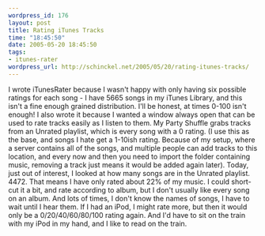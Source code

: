 ```yaml
--- 
wordpress_id: 176
layout: post
title: Rating iTunes Tracks
time: "18:45:50"
date: 2005-05-20 18:45:50
tags: 
- itunes-rater
wordpress_url: http://schinckel.net/2005/05/20/rating-itunes-tracks/
---
```

I wrote iTunesRater because I wasn't happy with only having six possible ratings for each song - I have 5665 songs in my iTunes Library, and this isn't a fine enough grained distribution. I'll be honest, at times 0-100 isn't enough! I also wrote it because I wanted a window always open that can be used to rate tracks easily as I listen to them. My Party Shuffle grabs tracks from an Unrated playlist, which is every song with a 0 rating. (I use this as the base, and songs I hate get a 1-10ish rating. Because of my setup, where a server contains all of the songs, and multiple people can add tracks to this location, and every now and then you need to import the folder containing music, removing a track just means it would be added again later). Today, just out of interest, I looked at how many songs are in the Unrated playlist. 4472. That means I have only rated about 22% of my music. I could short-cut it a bit, and rate according to album, but I don't usually like every song on an album. And lots of times, I don't know the names of songs, I have to wait until I hear them. If I had an iPod, I might rate more, but then it would only be a 0/20/40/60/80/100 rating again. And I'd have to sit on the train with my iPod in my hand, and I like to read on the train. 
